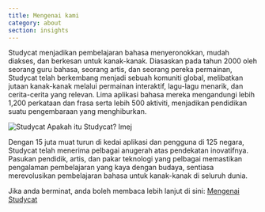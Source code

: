 ```yaml
---
title: Mengenai kami
category: about
section: insights
---
```

Studycat menjadikan pembelajaran bahasa menyeronokkan, mudah diakses, dan berkesan untuk kanak-kanak. Diasaskan pada tahun 2000 oleh seorang guru bahasa, seorang artis, dan seorang pereka permainan, Studycat telah berkembang menjadi sebuah komuniti global, melibatkan jutaan kanak-kanak melalui permainan interaktif, lagu-lagu menarik, dan cerita-cerita yang relevan. Lima aplikasi bahasa mereka mengandungi lebih 1,200 perkataan dan frasa serta lebih 500 aktiviti, menjadikan pendidikan suatu pengembaraan yang menghiburkan.


![Studycat Apakah itu Studycat? Imej](https://imagedelivery.net/gjxGkoZTGUWzEAQWbazEuA/2eae4281-f704-43ef-70f5-f393e5235600/w=360,format=auto,compression=fast,dpr=2)


 


Dengan 15 juta muat turun di kedai aplikasi dan pengguna di 125 negara, Studycat telah menerima pelbagai anugerah atas pendekatan inovatifnya. Pasukan pendidik, artis, dan pakar teknologi yang pelbagai memastikan pengalaman pembelajaran yang kaya dengan budaya, sentiasa merevolusikan pembelajaran bahasa untuk kanak-kanak di seluruh dunia.


Jika anda berminat, anda boleh membaca lebih lanjut di sini: [Mengenai Studycat](https://studycat.com/about/)